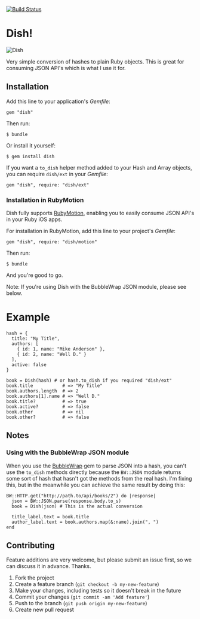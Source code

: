 [![Build Status](https://secure.travis-ci.org/lassebunk/dish.png)](http://travis-ci.org/lassebunk/dish)

# Dish!

![Dish](http://i.imgur.com/FP1DJmt.png)

Very simple conversion of hashes to plain Ruby objects.
This is great for consuming JSON API's which is what I use it for.

## Installation

Add this line to your application's *Gemfile*:

    gem "dish"

Then run:

    $ bundle

Or install it yourself:

    $ gem install dish

If you want a `to_dish` helper method added to your Hash and Array objects, you can require `dish/ext` in your *Gemfile*:

    gem "dish", require: "dish/ext"

### Installation in RubyMotion

Dish fully supports [RubyMotion](http://www.rubymotion.com/), enabling you to easily consume JSON API's in your Ruby iOS apps.

For installation in RubyMotion, add this line to your project's *Gemfile*:

    gem "dish", require: "dish/motion"

Then run:

    $ bundle

And you're good to go.

Note: If you're using Dish with the BubbleWrap JSON module, please see below.

# Example

    hash = {
      title: "My Title",
      authors: [
        { id: 1, name: "Mike Anderson" },
        { id: 2, name: "Well D." }
      ],
      active: false
    }

    book = Dish(hash) # or hash.to_dish if you required "dish/ext"
    book.title           # => "My Title"
    book.authors.length  # => 2
    book.authors[1].name # => "Well D."
    book.title?          # => true
    book.active?         # => false
    book.other           # => nil
    book.other?          # => false

## Notes

### Using with the BubbleWrap JSON module

When you use the [BubbleWrap](https://github.com/rubymotion/BubbleWrap) gem to parse JSON into a hash, you can't use the
`to_dish` methods directly because the `BW::JSON` module returns some sort of hash that hasn't got the methods from the real hash. I'm
fixing this, but in the meanwhile you can achieve the same result by doing this:

    BW::HTTP.get("http://path.to/api/books/2") do |response|
      json = BW::JSON.parse(response.body.to_s)
      book = Dish(json) # This is the actual conversion

      title_label.text = book.title
      author_label.text = book.authors.map(&:name).join(", ")
    end

## Contributing

Feature additions are very welcome, but please submit an issue first, so we can discuss it in advance. Thanks.

1. Fork the project
2. Create a feature branch (`git checkout -b my-new-feature`)
3. Make your changes, including tests so it doesn't break in the future
4. Commit your changes (`git commit -am 'Add feature'`)
5. Push to the branch (`git push origin my-new-feature`)
6. Create new pull request
